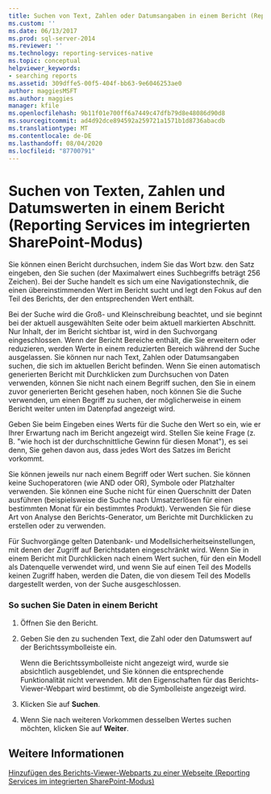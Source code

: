 ```yaml
---
title: Suchen von Text, Zahlen oder Datumsangaben in einem Bericht (Reporting Services im integrierten SharePoint-Modus) | Microsoft-Dokumentation
ms.custom: ''
ms.date: 06/13/2017
ms.prod: sql-server-2014
ms.reviewer: ''
ms.technology: reporting-services-native
ms.topic: conceptual
helpviewer_keywords:
- searching reports
ms.assetid: 309dffe5-00f5-404f-bb63-9e6046253ae0
author: maggiesMSFT
ms.author: maggies
manager: kfile
ms.openlocfilehash: 9b11f01e700ff6a7449c47dfb79d8e48086d90d8
ms.sourcegitcommit: ad4d92dce894592a259721a1571b1d8736abacdb
ms.translationtype: MT
ms.contentlocale: de-DE
ms.lasthandoff: 08/04/2020
ms.locfileid: "87700791"
---
```

# <a name="find-text-numbers-or-dates-in-a-report-reporting-services-in-sharepoint-integrated-mode"></a>Suchen von Texten, Zahlen und Datumswerten in einem Bericht (Reporting Services im integrierten SharePoint-Modus)
  Sie können einen Bericht durchsuchen, indem Sie das Wort bzw. den Satz eingeben, den Sie suchen (der Maximalwert eines Suchbegriffs beträgt 256 Zeichen). Bei der Suche handelt es sich um eine Navigationstechnik, die einen übereinstimmenden Wert im Bericht sucht und legt den Fokus auf den Teil des Berichts, der den entsprechenden Wert enthält.  
  
 Bei der Suche wird die Groß- und Kleinschreibung beachtet, und sie beginnt bei der aktuell ausgewählten Seite oder beim aktuell markierten Abschnitt. Nur Inhalt, der im Bericht sichtbar ist, wird in den Suchvorgang eingeschlossen. Wenn der Bericht Bereiche enthält, die Sie erweitern oder reduzieren, werden Werte in einem reduzierten Bereich während der Suche ausgelassen. Sie können nur nach Text, Zahlen oder Datumsangaben suchen, die sich im aktuellen Bericht befinden. Wenn Sie einen automatisch generierten Bericht mit Durchklicken zum Durchsuchen von Daten verwenden, können Sie nicht nach einem Begriff suchen, den Sie in einem zuvor generierten Bericht gesehen haben, noch können Sie die Suche verwenden, um einen Begriff zu suchen, der möglicherweise in einem Bericht weiter unten im Datenpfad angezeigt wird.  
  
 Geben Sie beim Eingeben eines Werts für die Suche den Wert so ein, wie er Ihrer Erwartung nach im Bericht angezeigt wird. Stellen Sie keine Frage (z. B. "wie hoch ist der durchschnittliche Gewinn für diesen Monat"), es sei denn, Sie gehen davon aus, dass jedes Wort des Satzes im Bericht vorkommt.  
  
 Sie können jeweils nur nach einem Begriff oder Wert suchen. Sie können keine Suchoperatoren (wie AND oder OR), Symbole oder Platzhalter verwenden. Sie können eine Suche nicht für einen Querschnitt der Daten ausführen (beispielsweise die Suche nach Umsatzerlösen für einen bestimmten Monat für ein bestimmtes Produkt). Verwenden Sie für diese Art von Analyse den Berichts-Generator, um Berichte mit Durchklicken zu erstellen oder zu verwenden.  
  
 Für Suchvorgänge gelten Datenbank- und Modellsicherheitseinstellungen, mit denen der Zugriff auf Berichtsdaten eingeschränkt wird. Wenn Sie in einem Bericht mit Durchklicken nach einem Wert suchen, für den ein Modell als Datenquelle verwendet wird, und wenn Sie auf einen Teil des Modells keinen Zugriff haben, werden die Daten, die von diesem Teil des Modells dargestellt werden, von der Suche ausgeschlossen.  
  
### <a name="to-find-data-in-a-report"></a>So suchen Sie Daten in einem Bericht  
  
1.  Öffnen Sie den Bericht.  
  
2.  Geben Sie den zu suchenden Text, die Zahl oder den Datumswert auf der Berichtssymbolleiste ein.  
  
     Wenn die Berichtssymbolleiste nicht angezeigt wird, wurde sie absichtlich ausgeblendet, und Sie können die entsprechende Funktionalität nicht verwenden. Mit den Eigenschaften für das Berichts-Viewer-Webpart wird bestimmt, ob die Symbolleiste angezeigt wird.  
  
3.  Klicken Sie auf **Suchen**.  
  
4.  Wenn Sie nach weiteren Vorkommen desselben Wertes suchen möchten, klicken Sie auf **Weiter**.  
  
## <a name="see-also"></a>Weitere Informationen  
 [Hinzufügen des Berichts-Viewer-Webparts zu einer Webseite &#40;Reporting Services im integrierten SharePoint-Modus&#41;](../report-server-sharepoint/add-reporting-services-content-types-to-a-sharepoint-library.md)  
  
  
